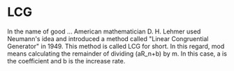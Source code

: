 # LCG
In the name of good ... American mathematician D. H. Lehmer used Neumann's idea and introduced a method called "Linear Congruential Generator" in 1949. This method is called LCG for short.   In this regard, mod means calculating the remainder of dividing (aR_n+b) by m. In this case, a is the coefficient and b is the increase rate.
